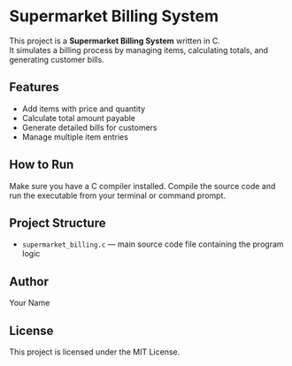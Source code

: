 # Supermarket Billing System

This project is a **Supermarket Billing System** written in C.  
It simulates a billing process by managing items, calculating totals, and generating customer bills.

## Features

- Add items with price and quantity  
- Calculate total amount payable  
- Generate detailed bills for customers  
- Manage multiple item entries  

## How to Run

Make sure you have a C compiler installed. Compile the source code and run the executable from your terminal or command prompt.

## Project Structure

- `supermarket_billing.c` — main source code file containing the program logic

## Author

Your Name

## License

This project is licensed under the MIT License.
